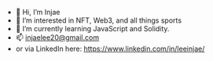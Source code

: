 - 👋 Hi, I’m Injae
- 👀 I’m interested in NFT, Web3, and all things sports
- 🌱 I’m currently learning JavaScript and Solidity.
- 📫 injaelee20@gmail.com
- or via LinkedIn here: https://www.linkedin.com/in/leeinjae/

<!---
lee-injae/lee-injae is a ✨ special ✨ repository because its `README.md` (this file) appears on your GitHub profile.
You can click the Preview link to take a look at your changes.
--->
